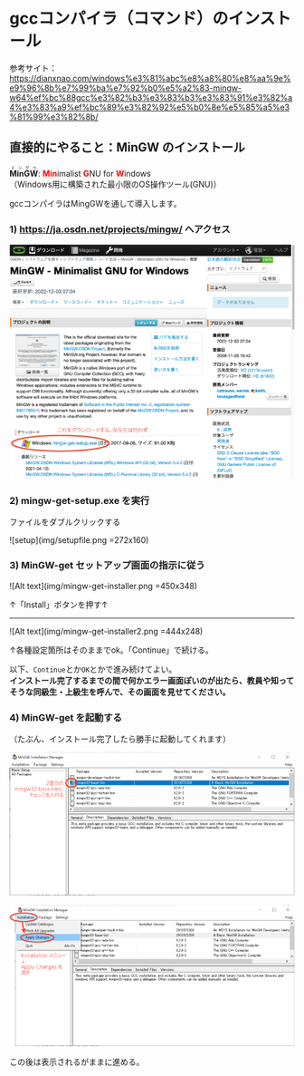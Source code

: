 # gccコンパイラ（コマンド）のインストール

参考サイト：<https://dianxnao.com/windows%e3%81%abc%e8%a8%80%e8%aa%9e%e9%96%8b%e7%99%ba%e7%92%b0%e5%a2%83-mingw-w64%ef%bc%88gcc%e3%82%b3%e3%83%b3%e3%83%91%e3%82%a4%e3%83%a9%ef%bc%89%e3%82%92%e5%b0%8e%e5%85%a5%e3%81%99%e3%82%8b/>

## 直接的にやること：MinGW のインストール

<ruby>**MinGW**<rp>（</rp><rt>ミングゥ</rt><rp>）</rp></ruby>:
<font color="red">**Min**</font>imalist
<font color="red">**G**</font>NU for
<font color="red">**W**</font>indows\
（Windows用に構築された最小限のOS操作ツール(GNU)）

gccコンパイラはMingGWを通して導入します。

### 1) <https://ja.osdn.net/projects/mingw/> へアクセス

![MinGW site](img/mingw-site.png)

### 2) mingw-get-setup.exe を実行

ファイルをダブルクリックする

![setup](img/setupfile.png =272x160)

### 3) MinGW-get セットアップ画面の指示に従う

![Alt text](img/mingw-get-installer.png =450x348)

↑「Install」ボタンを押す↑

<hr>

![Alt text](img/mingw-get-installer2.png =444x248)

↑各種設定箇所はそのままでok。「Continue」で続ける。

以下、```Continue```とか```OK```とかで進み続けてよい。<br>
**インストール完了するまでの間で何かエラー画面ぽいのが出たら、教員や知ってそうな同級生・上級生を呼んで、その画面を見せてください。**

### 4) MinGW-get を起動する

（たぶん、インストール完了したら勝手に起動してくれます）

![mingw1](img/mingw1.png)

![mingw2](img/mingw2.png)

この後は表示されるがままに進める。

